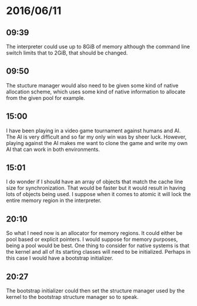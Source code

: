 # 2016/06/11

## 09:39

The interpreter could use up to 8GiB of memory although the command line
switch limits that to 2GiB, that should be changed.

## 09:50

The stucture manager would also need to be given some kind of native allocation
scheme, which uses some kind of native information to allocate from the given
pool for example.

## 15:00

I have been playing in a video game tournament against humans and AI. The AI is
very difficult and so far my only win was by sheer luck. However, playing
against the AI makes me want to clone the game and write my own AI that can
work in both environments.

## 15:01

I do wonder if I should have an array of objects that match the cache line
size for synchronization. That would be faster but it would result in having
lots of objects being used. I suppose when it comes to atomic it will lock the
entire memory region in the interpreter.

## 20:10

So what I need now is an allocator for memory regions. It could either be
pool based or explicit pointers. I would suppose for memory purposes, being
a pool would be best. One thing to consider for native systems is that the
kernel and all of its starting classes will need to be initialized. Perhaps in
this case I would have a bootstrap initializer.

## 20:27

The bootstrap initializer could then set the structure manager used by the
kernel to the bootstrap structure manager so to speak.

